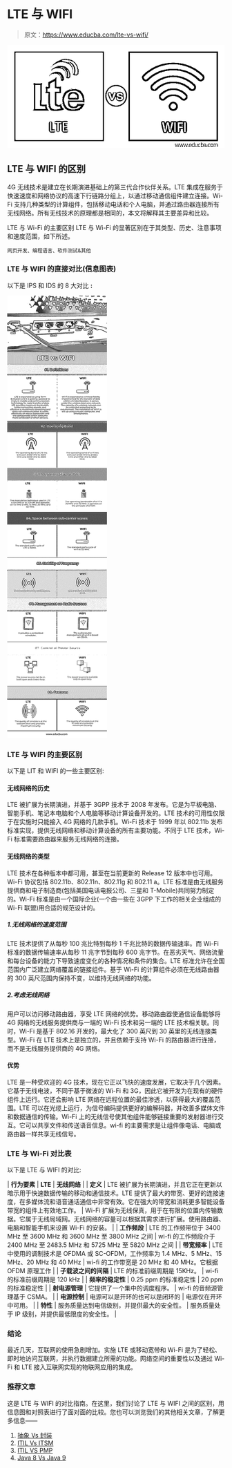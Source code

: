 # LTE 与 WIFI

> 原文：<https://www.educba.com/lte-vs-wifi/>

![LTE-vs-WIFI](img/44ff30607449121fc6e1bc7add3d049c.png)



## LTE 与 WIFI 的区别

4G 无线技术是建立在长期演进基础上的第三代合作伙伴关系。LTE 集成在服务于快速速度和网络协议的高速下行链路分组上，以通过移动通信组件建立连接。Wi-Fi 支持几种类型的计算组件，包括移动电话和个人电脑，并通过路由器连接所有无线网络。所有无线技术的原理都是相同的，本文将解释其主要差异和比较。

LTE 与 Wi-Fi 的主要区别 LTE 与 Wi-Fi 的显著区别在于其类型、历史、注意事项和速度范围，如下所述。

<small>网页开发、编程语言、软件测试&其他</small>

### LTE 与 WIFI 的直接对比(信息图表)

以下是 IPS 和 IDS 的 8 大对比 **:**

![LTE-vs-WIFI-info](img/28c0ec91327714d2220d3a6949ac21b0.png)



### LTE 与 WIFI 的主要区别

以下是 LIT 和 WIFI 的一些主要区别:

#### 无线网络的历史

LTE 被扩展为长期演进，并基于 3GPP 技术于 2008 年发布。它是为平板电脑、智能手机、笔记本电脑和个人电脑等移动计算设备开发的。LTE 技术的可用性仅限于在实施时只能接入 4G 网络的几款手机。Wi-Fi 技术于 1999 年以 802.11b 发布标准实现，提供无线网络和移动计算设备的所有主要功能。不同于 LTE 技术，Wi-Fi 标准需要路由器来服务无线网络的连接。

#### 无线网络的类型

LTE 技术在各种版本中都可用，甚至在当前更新的 Release 12 版本中也可用。Wi-Fi 协议包括 802.11b、802.11n、802.11g 和 802.11 a。LTE 标准是由无线服务提供商和电子制造商(包括美国电话电报公司、三星和 T-Mobile)共同努力制定的。Wi-Fi 标准是由一个国际企业(一个由一些在 3GPP 下工作的相关企业组成的 Wi-Fi 联盟)用合适的规范设计的。

##### 1.无线网络的速度范围

LTE 技术提供了从每秒 100 兆比特到每秒 1 千兆比特的数据传输速率。而 Wi-Fi 标准的数据传输速率从每秒 11 兆字节到每秒 600 兆字节。在恶劣天气、网络流量和每台设备的能力下导致速度变化的各种情况和条件的集合。LTE 标准允许在全国范围内广泛建立网络覆盖的链接组件。基于 Wi-Fi 的计算组件必须在无线路由器的 300 英尺范围内保持不变，以维持无线网络的功能。

##### 2.考虑无线网络

用户可以访问移动路由器，享受 LTE 网络的优势。移动路由器使通信设备能够将 4G 网络的无线服务提供商与一端的 Wi-Fi 技术和另一端的 LTE 技术相关联。同时，Wi-Fi 是基于 802.16 开发的，最大化了 300 英尺到 30 英里的无线连接类型。Wi-Fi 在 LTE 技术上是独立的，并且依赖于支持 Wi-Fi 的路由器进行连接，而不是无线服务提供商的 4G 网络。

#### 优势

LTE 是一种受欢迎的 4G 技术，现在它正以飞快的速度发展，它取决于几个因素。它基于无线电波，不同于基于微波的 Wi-Fi 和 3G，因此它被开发为在现有的硬件组件上运行。它还会影响 LTE 网络在远程位置的最佳渗透，以获得最大的覆盖范围。LTE 可以在光缆上运行，为信号编码提供更好的编解码器，并改善多媒体文件和数据通信的传输。Wi-Fi 上的无线信号使其他组件能够链接重要的发射器进行交互。它可以共享文件和传送语音信息。wi-fi 的主要需求是让组件像电话、电脑或路由器一样共享无线信号。

### LTE 与 Wi-Fi 对比表

以下是 LTE 与 WIFI 的对比:

| **行为要素** | **LTE** | **无线网络** |
| **定义** | LTE 被扩展为长期演进，并且它正在更新以暗示用于快速数据传输的移动和通信技术。LTE 提供了最大的带宽、更好的连接速度，在多媒体流和语音通话通信中非常有效。它在强大的带宽和消耗更多智能设备带宽的组件上有效地工作。 | Wi-Fi 扩展为无线保真，用于在有限的位置内传输数据。它属于无线局域网。无线网络的容量可以根据其需求进行扩展。使用路由器、电脑和智能手机来设置 Wi-Fi 的安装。 |
| **工作频段** | LTE 的工作频带位于 3400 MHz 至 3600 MHz 和 3600 MHz 至 3800 MHz 之间 | wi-fi 的工作频段介于 2400 MHz 至 2483.5 MHz 和 5725 MHz 至 5820 MHz 之间 |
| **带宽频率** | LTE 中使用的调制技术是 OFDMA 或 SC-OFDM，工作频率为 1.4 MHz、5 MHz、15 MHz、20 MHz 和 40 MHz | wi-fi 的工作带宽是 20 MHz 和 40 MHz。它根据 OFDM 原理工作 |
| **子载波之间的间隔** | LTE 的标准前缀周期是 15KHz。 | wi-fi 的标准前缀周期是 120 kHz |
| **频率的稳定性** | 0.25 ppm 的标准稳定性 | 20 ppm 的标准稳定性 |
| **射电源管理** | 它提供了一个集中的调度程序。 | wi-fi 的音频源管理基于 CSMA。 |
| **电源控制** | 电源可以是开环的也可以是闭环的 | 电源仅在开环中可用。 |
| **特性** | 服务质量达到电信级别，并提供最大的安全性。 | 服务质量处于 IP 级别，并提供最低限度的安全性。 |

### 结论

最近几天，互联网的使用急剧增加。实施 LTE 或移动宽带和 Wi-Fi 是为了轻松、即时地访问互联网，并执行数据建立所需的功能。网络空间的重要性以及通过 Wi-Fi 和 LTE 接入互联网实现的物联网应用的集成。

### 推荐文章

这是 LTE 与 WIFI 的对比指南。在这里，我们讨论了 LTE 与 WIFI 之间的区别，用信息图和对照表进行了面对面的比较。您也可以浏览我们的其他相关文章，了解更多信息——

1.  [抽象 Vs 封装](https://www.educba.com/abstraction-vs-encapsulation/)
2.  [ITIL Vs ITSM](https://www.educba.com/itil-vs-itsm/)
3.  [ITIL VS PMP](https://www.educba.com/itil-vs-pmp/)
4.  [Java 8 Vs Java 9](https://www.educba.com/java-8-vs-java-9/)





